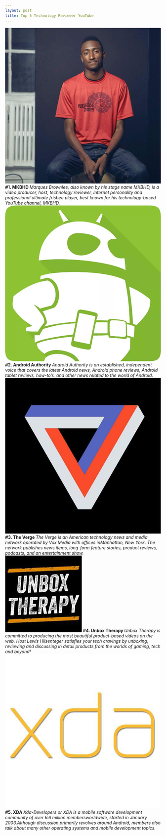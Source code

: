 ```yaml
---
layout: post
title: Top 5 Technology Reviewer YouTube
---
```



<img itemprop="image" class="img-rounded" src="/src/img/MKBHD.png" alt="MKBHD">

<strong>
#1. MKBHD
</strong >

<em>
Marques Brownlee, also known by his stage name MKBHD, is a video producer, host, technology reviewer, Internet personality and professional ultimate frisbee player, best known for his technology-based YouTube channel, MKBHD. 
</em>
<img itemprop="image" class="img-rounded" src="/src/img/ANDROID.png" alt="Android Authority">

<strong>
#2. Android Authority 
</strong >

<em>
Android Authority is an established, independent voice that covers the latest Android news, Android phone reviews, Android tablet reviews, how-to’s, and other news related to the world of Android.
</em>

<img itemprop="image" class="img-rounded" src="/src/img/VERGE.png" alt="The Verge">

<strong>
#3. The Verge 
</strong >

<em>
The Verge is an American technology news and media network operated by Vox Media with offices inManhattan, New York. The network publishes news items, long-form feature stories, product reviews, podcasts, and an entertainment show.
</em>

<img itemprop="image" class="img-rounded" src="/src/img/UNBOX.png" alt="Unbox Therapy ">


<strong>
#4. Unbox Therapy 
</strong >

<em>
Unbox Therapy is committed to producing the most beautiful product-based videos on the web. Host Lewis Hilsenteger satisfies your tech cravings by unboxing, reviewing and discussing in detail products from the worlds of gaming, tech and beyond!
</em>
<img itemprop="image" class="img-rounded" src="/src/img/XDA.png" alt="XDA Developers">

<strong>
#5. XDA
</strong >

<em>
Xda-Developers or XDA is a mobile software development community of over 6.6 million membersworldwide, started in January 2003.Although discussion primarily revolves around Android, members also talk about many other operating systems and mobile development topics.
</em>